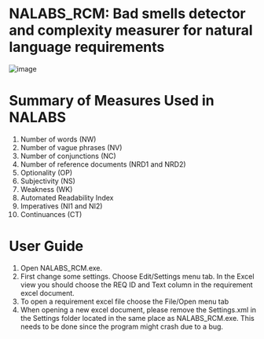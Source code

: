 # NALABS_RCM: Bad smells detector and complexity measurer for natural language requirements
![image](https://user-images.githubusercontent.com/7644735/145826101-d9ab2ed6-022c-4468-ae0a-7ef4880b05c1.png)


# Summary of Measures Used in NALABS

1. Number of words (NW) 
2. Number of vague phrases (NV) 
3. Number of conjunctions (NC) 
4. Number of reference documents (NRD1 and NRD2)
5. Optionality (OP) 
6. Subjectivity (NS) 
7. Weakness (WK)
8. Automated Readability Index 
9. Imperatives (NI1 and NI2) 
10. Continuances (CT)


# User Guide

1. Open NALABS_RCM.exe.
2. First change some settings. Choose Edit/Settings menu tab. In the Excel view you should choose the REQ ID and Text column in the requirement excel document.
3. To open a requirement excel file choose the File/Open menu tab
4. When opening a new excel document, please remove the Settings.xml in the Settings folder located in the same place as NALABS_RCM.exe. This needs to be done since the program might crash due to a bug.
